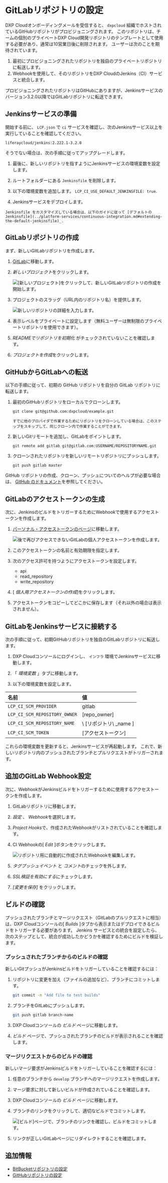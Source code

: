 # GitLabリポジトリの設定

DXP Cloudオンボーディングメールを受信すると、 `dxpcloud` 組織でホストされているGitHubリポジトリがプロビジョニングされます。 このリポジトリは、チームの個別のプライベートDXP Cloud開発リポジトリのテンプレートとして使用する必要があり、通常は10営業日後に削除されます。 ユーザーは次のことを期待されています。

1.  最初にプロビジョニングされたリポジトリを独自のプライベートリポジトリに転送します。
2.  Webhookを使用して、そのリポジトリをDXP CloudのJenkins（CI）サービスと統合します。

プロビジョニングされたリポジトリはGitHubにありますが、Jenkinsサービスのバージョン3.2.0以降ではGitLabリポジトリに転送できます。

## Jenkinsサービスの準備

開始する前に、 `LCP.json` で `ci` サービスを確認し、次のJenkinsサービス以上を実行していることを確認してください。

    liferaycloud/jenkins:2.222.1-3.2.0

そうでない場合は、次の手順に従ってアップグレードします。

1.  最後に、新しいリポジトリを指すようにJenkinsサービスの環境変数を設定します。

2.  ルートフォルダーにある `Jenkinsfile` を削除します。

3.  以下の環境変数を追加します。 `LCP_CI_USE_DEFAULT_JENKINSFILE: true`.

4.  Jenkinsサービスをデプロイします。

<!-- end list -->

```{note}
Jenkinsfile をカスタマイズしている場合は、以下のガイドに従って [デフォルトの Jenkinsfile](../platform-services/continuous-integration.md#extending-the-default-jenkinsfile)_.
```

## GitLabリポジトリの作成

まず、新しいGitLabリポジトリを作成します。

1.  [GitLab](https://gitlab.com)に移動します。

2.  *新しいプロジェクト*をクリックします。

    ![[新しいプロジェクト]をクリックして、新しいGitLabリポジトリの作成を開始します。](./configuring-your-gitlab-repository/images/01.png)

3.  プロジェクトのスラッグ（URL内のリポジトリ名）を提供します。

    ![新しいリポジトリの詳細を入力します。](./configuring-your-gitlab-repository/images/02.png)

4.  表示レベルをプライベートに設定します（無料ユーザーは無制限のプライベートリポジトリを使用できます）。

5.  *READMEでリポジトリを初期化* がチェックされていないことを確認します。

6.  *プロジェクトを作成*をクリックします。

## GitHubからGitLabへの転送

以下の手順に従って、初期の GitHub リポジトリを自分の GitLab リポジトリに転送します。

1.  最初のGitHubリポジトリをローカルでクローンします。

    `git clone git@github.com:dxpcloud/example.git`

    ```{note}
    すでに他のプロバイダで作業するためにリポジトリをクローンしている場合は、このステップをスキップして、同じクローン内で作業することができます。
    ```

2.  新しいGitリモートを追加し、GitLabをポイントします。

    `git remote add gitlab git@gitlab.com:USERNAME/REPOSITORYNAME.git`

3.  クローンされたリポジトリを新しいリモートリポジトリにプッシュします。

    `git push gitlab master`

GitHub リポジトリの作成、クローン、プッシュについてのヘルプが必要な場合は、 [GitHub のドキュメント](https://docs.gitlab.com/ee/gitlab-basics/start-using-git.html)を参照してください。

## GitLabのアクセストークンの生成

次に、JenkinsのビルドをトリガーするためにWebhookで使用するアクセストークンを作成します。

1.  [パーソナル・アクセストークンのページ](https://gitlab.com/profile/personal_access_tokens)に移動します。

    ![後で再びアクセスできないGitLabの個人アクセストークンを作成します。](./configuring-your-gitlab-repository/images/03.png)

2.  このアクセストークンの名前と有効期限を指定します。

3.  次のアクセス許可を持つようにアクセストークンを設定します。

      - api
      - read\_repository
      - write\_repository

4.  [ *個人用アクセストークンの作成*]をクリックします。

5.  アクセストークンをコピーしてどこかに保存します（それ以外の場合は表示されません）。

## GitLabをJenkinsサービスに接続する

次の手順に従って、初期GitHubリポジトリを独自のGitLabリポジトリに転送します。

1.  DXP Cloudコンソールにログインし、 `インフラ` 環境でJenkinsサービスに移動します。

2.  「 *環境変数* 」タブに移動します。

3.  以下の環境変数を設定します。

| 名前                            | 値                     |
| :--- | :--- |
| `LCP_CI_SCM_PROVIDER`         | gitlab                |
| `LCP_CI_SCM_REPOSITORY_OWNER` | \[repo\_owner\]   |
| `LCP_CI_SCM_REPOSITORY_NAME`  | \ [リポジトリ\ _name \] |
| `LCP_CI_SCM_TOKEN`            | \[アクセストークン\]        |

これらの環境変数を更新すると、Jenkinsサービスが再起動します。 これで、新しいリポジトリ内のプッシュされたブランチとプルリクエストがトリガーされます。

## 追加のGitLab Webhook設定

次に、WebhookがJenkinsビルドをトリガーするために使用するアクセストークンを作成します。

1.  GitLabリポジトリに移動します。

2.  *設定* 、 *Webhook*を選択します。

3.  *Project Hooks*で、作成されたWebhookがリストされていることを確認します。

4.  CI Webhookの[ *Edit* ]ボタンをクリックします。

    ![リポジトリ用に自動的に作成されたWebhookを編集します。](./configuring-your-gitlab-repository/images/04.png)

5.  *タグプッシュイベント* と *コメント*のチェックを外します。

6.  *SSL検証を有効にする*にチェックします。

7.  *[変更を保存]* をクリックします。

## ビルドの確認

プッシュされたブランチとマージリクエスト（GitLabのプルリクエストに相当）は、DXP Cloudコンソールの[ *Builds* ]タブから表示またはデプロイできるビルドをトリガーする必要があります。 Jenkins サービスとの統合を設定したら、次のステップとして、統合が成功したかどうかを確認するためにビルドを検証します。

### プッシュされたブランチからのビルドの確認

新しいGitプッシュがJenkinsビルドをトリガーしていることを確認するには：

1.  リポジトリに変更を加え（ファイルの追加など）、ブランチにコミットします。

    ``` bash
    git commit -m "Add file to test builds"
    ```

2.  ブランチをGitLabにプッシュします。

    ``` bash
    git push gitlab branch-name
    ```

3.  DXP Cloudコンソールの *ビルド* ページに移動します。

4.  *ビルド* ページで、プッシュされたブランチのビルドが表示されることを確認します。

### マージリクエストからのビルドの確認

新しいマージ要求がJenkinsビルドをトリガーしていることを確認するには：

1.  任意のブランチから `develop` ブランチへのマージリクエストを作成します。

2.  マージ要求に対して新しいビルドが作成されていることを確認します。

3.  DXP Cloudコンソールの *ビルド* ページに移動します。

4.  ブランチのリンクをクリックして、適切なビルドでコミットします。

    ![[ビルド]ページで、ブランチのリンクを確認し、ビルドをコミットします。](./configuring-your-gitlab-repository/images/05.png)

5.  リンクが正しいGitLabページにリダイレクトすることを確認します。

## 追加情報

  - [BitBucketリポジトリの設定](./configuring-your-bitbucket-repository.md)
  - [GitHubリポジトリの設定](./configuring-your-github-repository.md)
